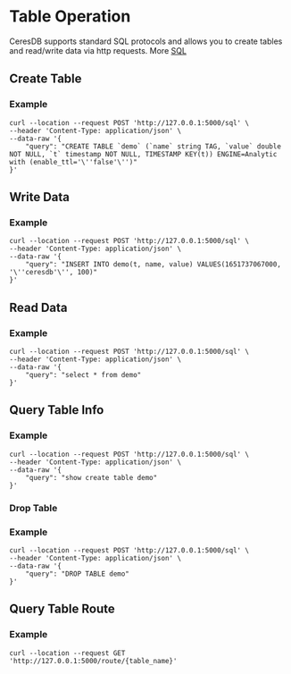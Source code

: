 # Table Operation

CeresDB supports standard SQL protocols and allows you to create tables and read/write data via http requests. More [SQL](../sql/README.md)

## Create Table

### Example

```shell
curl --location --request POST 'http://127.0.0.1:5000/sql' \
--header 'Content-Type: application/json' \
--data-raw '{
    "query": "CREATE TABLE `demo` (`name` string TAG, `value` double NOT NULL, `t` timestamp NOT NULL, TIMESTAMP KEY(t)) ENGINE=Analytic with (enable_ttl='\''false'\'')"
}'
```

## Write Data

### Example

```shell
curl --location --request POST 'http://127.0.0.1:5000/sql' \
--header 'Content-Type: application/json' \
--data-raw '{
    "query": "INSERT INTO demo(t, name, value) VALUES(1651737067000, '\''ceresdb'\'', 100)"
}'
```

## Read Data

### Example

```shell
curl --location --request POST 'http://127.0.0.1:5000/sql' \
--header 'Content-Type: application/json' \
--data-raw '{
    "query": "select * from demo"
}'
```

## Query Table Info

### Example

```shell
curl --location --request POST 'http://127.0.0.1:5000/sql' \
--header 'Content-Type: application/json' \
--data-raw '{
    "query": "show create table demo"
}'
```

### Drop Table

### Example

```shell
curl --location --request POST 'http://127.0.0.1:5000/sql' \
--header 'Content-Type: application/json' \
--data-raw '{
    "query": "DROP TABLE demo"
}'
```

## Query Table Route

### Example

```shell
curl --location --request GET 'http://127.0.0.1:5000/route/{table_name}'
```
